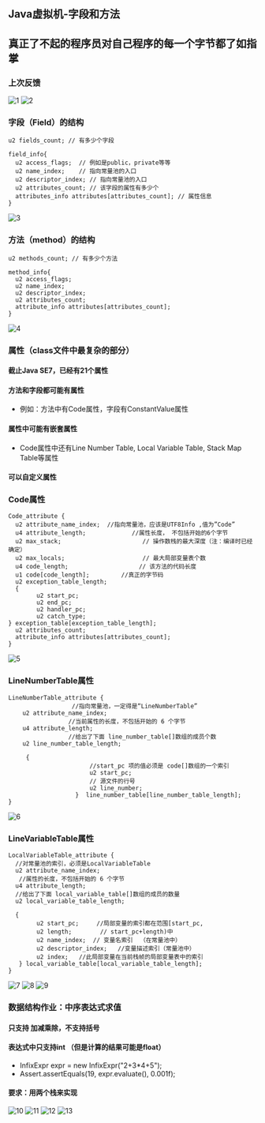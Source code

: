 ## Java虚拟机-字段和方法
## 真正了不起的程序员对自己程序的每一个字节都了如指掌
### 上次反馈
![1](https://github.com/Alex5Moon/Ace_coderising2017/blob/master/1st_quarter/pic/0409/1.jpg)
![2](https://github.com/Alex5Moon/Ace_coderising2017/blob/master/1st_quarter/pic/0409/2.jpg)
### 字段（Field）的结构
```
u2 fields_count; // 有多少个字段

field_info{
  u2 access_flags;  // 例如是public，private等等
  u2 name_index;    // 指向常量池的入口
  u2 descriptor_index; // 指向常量池的入口
  u2 attributes_count; // 该字段的属性有多少个
  attributes_info attributes[attributes_count]; // 属性信息
}
```
![3](https://github.com/Alex5Moon/Ace_coderising2017/blob/master/1st_quarter/pic/0409/3.jpg)
### 方法（method）的结构
```
u2 methods_count; // 有多少个方法

method_info{
  u2 access_flags;
  u2 name_index;
  u2 descriptor_index;
  u2 attributes_count;
  attribute_info attributes[attributes_count];
}
```
![4](https://github.com/Alex5Moon/Ace_coderising2017/blob/master/1st_quarter/pic/0409/4.jpg)
### 属性（class文件中最复杂的部分）
#### 截止Java SE7，已经有21个属性
#### 方法和字段都可能有属性
- 例如：方法中有Code属性，字段有ConstantValue属性
#### 属性中可能有嵌套属性
- Code属性中还有Line Number Table, Local Variable Table, Stack Map Table等属性
#### 可以自定义属性
### Code属性
```
Code_attribute {  
  u2 attribute_name_index;  //指向常量池，应该是UTF8Info ,值为”Code”
  u4 attribute_length;             //属性长度， 不包括开始的6个字节
  u2 max_stack;                       // 操作数栈的最大深度（注：编译时已经确定）
  u2 max_locals;                      // 最大局部变量表个数
  u4 code_length;                    // 该方法的代码长度
  u1 code[code_length];         //真正的字节码
  u2 exception_table_length;    
  { 
        u2 start_pc;   
        u2 end_pc;   
        u2 handler_pc;   
        u2 catch_type;  
} exception_table[exception_table_length];  
  u2 attributes_count;  
  attribute_info attributes[attributes_count]; 
} 
```
![5](https://github.com/Alex5Moon/Ace_coderising2017/blob/master/1st_quarter/pic/0409/5.jpg)
### LineNumberTable属性
```
LineNumberTable_attribute {  
                  //指向常量池，一定得是“LineNumberTable”
	u2 attribute_name_index;  
                 //当前属性的长度，不包括开始的 6 个字节
	u4 attribute_length;  
                 //给出了下面 line_number_table[]数组的成员个数
	u2 line_number_table_length; 

	 { 
                       //start_pc 项的值必须是 code[]数组的一个索引
                       u2 start_pc;    
                       // 源文件的行号
                       u2 line_number; 
                   }  line_number_table[line_number_table_length]; 
} 
```
![6](https://github.com/Alex5Moon/Ace_coderising2017/blob/master/1st_quarter/pic/0409/6.jpg)
### LineVariableTable属性
```
LocalVariableTable_attribute {
  //对常量池的索引，必须是LocalVariableTable
  u2 attribute_name_index;  
   //属性的长度，不包括开始的 6 个字节
  u4 attribute_length;  
  //给出了下面 local_variable_table[]数组的成员的数量
  u2 local_variable_table_length;  

  { 
        u2 start_pc;     //局部变量的索引都在范围[start_pc, 
        u2 length;        // start_pc+length)中
        u2 name_index;  // 变量名索引  （在常量池中）
        u2 descriptor_index;   //变量描述索引（常量池中）
        u2 index;   //此局部变量在当前栈帧的局部变量表中的索引
   } local_variable_table[local_variable_table_length]; 
} 
```
![7](https://github.com/Alex5Moon/Ace_coderising2017/blob/master/1st_quarter/pic/0409/7.jpg)
![8](https://github.com/Alex5Moon/Ace_coderising2017/blob/master/1st_quarter/pic/0409/8.jpg)
![9](https://github.com/Alex5Moon/Ace_coderising2017/blob/master/1st_quarter/pic/0409/9.jpg)
### 数据结构作业：中序表达式求值
#### 只支持 加减乘除，不支持括号
#### 表达式中只支持int （但是计算的结果可能是float）
- InfixExpr expr = new InfixExpr("2+3*4+5");
- Assert.assertEquals(19, expr.evaluate(), 0.001f);
#### 要求：用两个栈来实现
![10](https://github.com/Alex5Moon/Ace_coderising2017/blob/master/1st_quarter/pic/0409/10.jpg)
![11](https://github.com/Alex5Moon/Ace_coderising2017/blob/master/1st_quarter/pic/0409/11.jpg)
![12](https://github.com/Alex5Moon/Ace_coderising2017/blob/master/1st_quarter/pic/0409/12.jpg)
![13](https://github.com/Alex5Moon/Ace_coderising2017/blob/master/1st_quarter/pic/0409/13.jpg)
